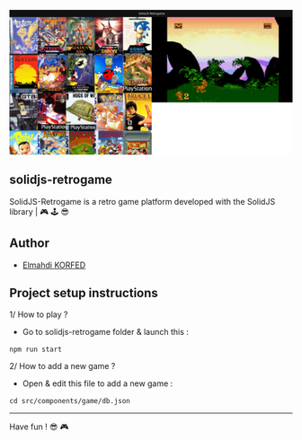 <p align="center">
    <img src="screenshot.webp" />
</p>

## solidjs-retrogame

SolidJS-Retrogame is a retro game platform developed with the SolidJS library | 🎮 🕹 😎

## Author

- [Elmahdi KORFED](https://github.com/elmahdik)

## Project setup instructions

1/ How to play ?

- Go to solidjs-retrogame folder & launch this :

```
npm run start
```

2/ How to add a new game ?

- Open & edit this file to add a new game :

```
cd src/components/game/db.json
```

---

Have fun ! 😎 🎮
